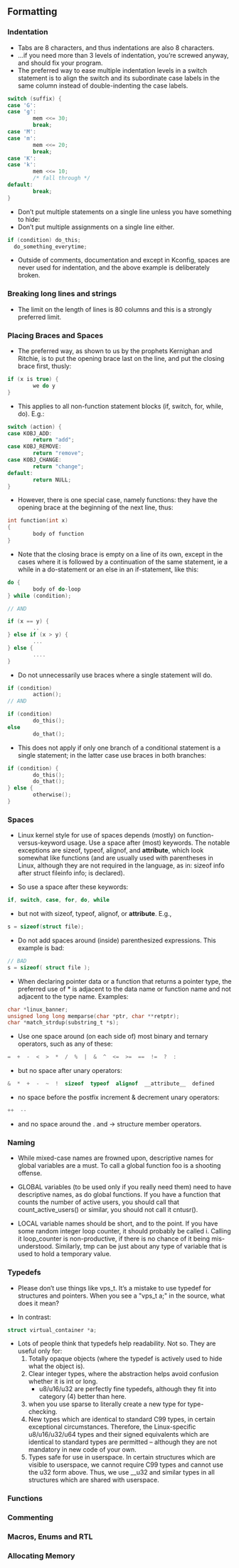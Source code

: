## Formatting

### Indentation
* Tabs are 8 characters, and thus indentations are also 8 characters. 
* ...if you need more than 3 levels of indentation, you’re screwed anyway, and should fix your program.
* The preferred way to ease multiple indentation levels in a switch statement is to align the switch and its subordinate case labels in the same column instead of double-indenting the case labels.

```c
switch (suffix) {
case 'G':
case 'g':
        mem <<= 30;
        break;
case 'M':
case 'm':
        mem <<= 20;
        break;
case 'K':
case 'k':
        mem <<= 10;
        /* fall through */
default:
        break;
}
```

* Don’t put multiple statements on a single line unless you have something to hide:
* Don’t put multiple assignments on a single line either.

```c
if (condition) do_this;
  do_something_everytime;
```
* Outside of comments, documentation and except in Kconfig, spaces are never used for indentation, and the above example is deliberately broken.
 

### Breaking long lines and strings
* The limit on the length of lines is 80 columns and this is a strongly preferred limit.

### Placing Braces and Spaces
* The preferred way, as shown to us by the prophets Kernighan and Ritchie, is to put the opening brace last on the line, and put the closing brace first, thusly:

```c
if (x is true) {
        we do y
}
```

* This applies to all non-function statement blocks (if, switch, for, while, do). E.g.:

```c
switch (action) {
case KOBJ_ADD:
        return "add";
case KOBJ_REMOVE:
        return "remove";
case KOBJ_CHANGE:
        return "change";
default:
        return NULL;
}
```

* However, there is one special case, namely functions: they have the opening brace at the beginning of the next line, thus:

```c
int function(int x)
{
        body of function
}
```

* Note that the closing brace is empty on a line of its own, except in the cases where it is followed by a continuation of the same statement, ie a while in a do-statement or an else in an if-statement, like this:

```c
do {
        body of do-loop
} while (condition);

// AND 

if (x == y) {
        ..
} else if (x > y) {
        ...
} else {
        ....
}
```

* Do not unnecessarily use braces where a single statement will do.

```c
if (condition)
        action();
// AND

if (condition)
        do_this();
else
        do_that();
```

* This does not apply if only one branch of a conditional statement is a single statement; in the latter case use braces in both branches:

```c
if (condition) {
        do_this();
        do_that();
} else {
        otherwise();
}
```

### Spaces

* Linux kernel style for use of spaces depends (mostly) on function-versus-keyword usage. Use a space after (most) keywords. The notable exceptions are sizeof, typeof, alignof, and __attribute__, which look somewhat like functions (and are usually used with parentheses in Linux, although they are not required in the language, as in: sizeof info after struct fileinfo info; is declared).

* So use a space after these keywords:
```c
if, switch, case, for, do, while
```

* but not with sizeof, typeof, alignof, or __attribute__. E.g.,

```c
s = sizeof(struct file);
```

* Do not add spaces around (inside) parenthesized expressions. This example is bad:

```c
// BAD
s = sizeof( struct file );
```

* When declaring pointer data or a function that returns a pointer type, the preferred use of * is adjacent to the data name or function name and not adjacent to the type name. Examples:

```c
char *linux_banner;
unsigned long long memparse(char *ptr, char **retptr);
char *match_strdup(substring_t *s);
```

* Use one space around (on each side of) most binary and ternary operators, such as any of these:

```c
=  +  -  <  >  *  /  %  |  &  ^  <=  >=  ==  !=  ?  :
```

* but no space after unary operators:

```c
&  *  +  -  ~  !  sizeof  typeof  alignof  __attribute__  defined
```

* no space before the postfix increment & decrement unary operators:

```c
++  --
```

* and no space around the . and -> structure member operators.


### Naming

* While mixed-case names are frowned upon, descriptive names for global variables are a must. To call a global function foo is a shooting offense.

* GLOBAL variables (to be used only if you really need them) need to have descriptive names, as do global functions. If you have a function that counts the number of active users, you should call that count_active_users() or similar, you should not call it cntusr(). 

* LOCAL variable names should be short, and to the point. If you have some random integer loop counter, it should probably be called i. Calling it loop_counter is non-productive, if there is no chance of it being mis-understood. Similarly, tmp can be just about any type of variable that is used to hold a temporary value.


### Typedefs

* Please don’t use things like vps_t. It’s a mistake to use typedef for structures and pointers. When you see a "vps_t a;" in the source, what does it mean?

* In contrast:

```c
struct virtual_container *a;
```

* Lots of people think that typedefs help readability. Not so. They are useful only for:
	1. Totally opaque objects (where the typedef is actively used to hide what the object is).
	2. Clear integer types, where the abstraction helps avoid confusion whether it is int or long.
		* u8/u16/u32 are perfectly fine typedefs, although they fit into category (4) better than here.
	3. when you use sparse to literally create a new type for type-checking.
	4. New types which are identical to standard C99 types, in certain exceptional circumstances. Therefore, the Linux-specific u8/u16/u32/u64 types and their signed equivalents which are identical to standard types are permitted – although they are not mandatory in new code of your own.
	5. Types safe for use in userspace.  In certain structures which are visible to userspace, we cannot require C99 types and cannot use the u32 form above. Thus, we use __u32 and similar types in all structures which are shared with userspace.


### Functions

### Commenting

### Macros, Enums and RTL

### Allocating Memory

